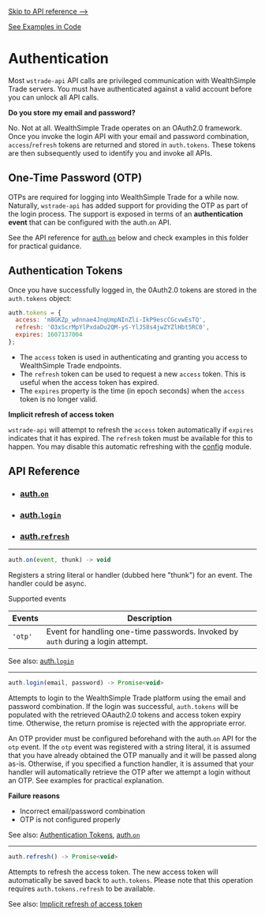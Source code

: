 

[Skip to API reference -->](#api-reference)

[See Examples in Code](/docs/auth/examples.js)

Authentication
===

Most `wstrade-api` API calls are privileged communication with WealthSimple Trade servers. You must have authenticated against a valid account before you can unlock all API calls.

**Do you store my email and password?**

No. Not at all. WealthSimple Trade operates on an OAuth2.0 framework. Once you invoke the login API with your email and password combination, `access`/`refresh` tokens are returned and stored in `auth.tokens`. These tokens are then subsequently used to identify you and invoke all APIs.

One-Time Password (OTP)
---
OTPs are required for logging into WealthSimple Trade for a while now. Naturally, `wstrade-api` has added support for providing the OTP as part of the login process. The support is exposed in terms of an **authentication event** that can be configured with the auth.`on` API.

See the API reference for [auth.`on`](#auth-on) below and check examples in this folder for practical guidance.

<a id="authentication-tokens"></a>
Authentication Tokens
---

Once you have successfully logged in, the 0Auth2.0 tokens are stored in the `auth.tokens` object:

```javascript
auth.tokens = {
  access: 'm8GKZp_wdnnae4JnqUmpNInZli-IkP9escCGcvwEsTQ',
  refresh: 'O3xScrMpYlPxdaDu2QM-yS-YlJS8s4jwZYZlHbt5RC0',
  expires: 1607137004
};
```

* The `access` token is used in authenticating and granting you access to WealthSimple Trade endpoints. 
* The `refresh` token can be used to request a new `access` token. This is useful when the access token has expired.
* The `expires` property is the time (in epoch seconds) when the `access` token is no longer valid.

<a id="auth-implicit-refresh"></a>
**Implicit refresh of access token**

`wstrade-api` will attempt to refresh the `access` token automatically if `expires` indicates that it has expired. The `refresh` token must be available for this to happen. You may disable this automatic refreshing with the [config](/docs/config) module.

<a id="#api-reference"></a>

API Reference
---
* ### [auth.`on`](#auth-on)
* ### [auth.`login`](#auth-login)
* ### [auth.`refresh`](#auth-refresh)

---

<a id="auth-on"></a>
```javascript
auth.on(event, thunk) -> void
```
Registers a string literal or handler (dubbed here "thunk") for an event. The handler could be async.

Supported events

|Events| Description |
|--|--|
| `'otp'` | Event for handling one-time passwords. Invoked by `auth` during a login attempt.|

See also: [auth.`login`](#auth-login)

---

<a id="auth-login"></a>
```javascript
auth.login(email, password) -> Promise<void>
```

Attempts to login to the WealthSimple Trade platform using the email and password combination. 
If the login was successful, `auth.tokens` will be populated with the retrieved OAauth2.0 tokens and access token expiry time. Otherwise, the return promise is rejected with the appropriate error.

An OTP provider must be configured beforehand with the auth.`on` API for the `otp` event. If the `otp` event was registered with a string literal, it is assumed that you have already obtained the OTP manually and it will be passed along as-is. Otherwise, if you specified a function handler, it is assumed that your handler will automatically retrieve the OTP after we attempt a login without an OTP.  See examples for practical explanation.

**Failure reasons**
* Incorrect email/password combination
* OTP is not configured properly

See also: [Authentication Tokens](#authentication-tokens), [auth.`on`](#auth-on)

---

<a id="auth-refresh"></a>
```javascript
auth.refresh() -> Promise<void>
```

Attempts to refresh the access token. The new access token will automatically be saved back to `auth.tokens`. Please note that this operation requires `auth.tokens.refresh` to be available.

See also: [Implicit refresh of access token](#auth-implicit-refresh)
